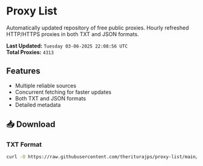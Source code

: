 # Proxy List

Automatically updated repository of free public proxies. Hourly refreshed HTTP/HTTPS proxies in both TXT and JSON formats.

**Last Updated:** `Tuesday 03-06-2025 22:08:56 UTC`  
**Total Proxies:** `4313`

## Features
- Multiple reliable sources
- Concurrent fetching for faster updates
- Both TXT and JSON formats
- Detailed metadata

## 📥 Download

### TXT Format
```bash
curl -O https://raw.githubusercontent.com/theriturajps/proxy-list/main/proxies.txt